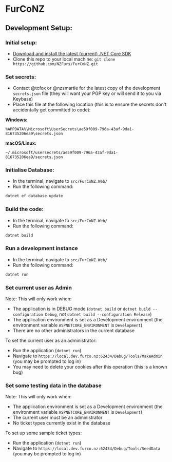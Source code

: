 ﻿# FurCoNZ

## Development Setup:

### Initial setup:

* [Download and install the latest (current) .NET Core SDK](https://dotnet.microsoft.com/download/dotnet-core)
* Clone this repo to your local machine: `git clone https://github.com/NZFurs/FurCoNZ.git`

### Set secrets:
* Contact @tcfox or @nzsmartie for the latest copy of the development `secrets.json` file (they will want your PGP key or will send it to you via Keybase)
* Place this file at the following location (this is to ensure the secrets don't accidentally get committed to code): 

**Windows:**
```
%APPDATA%\Microsoft\UserSecrets\ae59f009-796a-43af-9da1-816735206ea9\secrets.json
```

**macOS/Linux:**
```
~/.microsoft/usersecrets/ae59f009-796a-43af-9da1-816735206ea9/secrets.json
```

### Initialise Database:

* In the terminal, navigate to `src/FurCoNZ.Web/`
* Run the following command:

```bash
dotnet ef database update
```

### Build the code:

* In the terminal, navigate to `src/FurCoNZ.Web/`
* Run the following command:

```bash
dotnet build
```

### Run a development instance
* In the terminal, navigate to `src/FurCoNZ.Web/`
* Run the following command:

```bash
dotnet run
```

### Set current user as Admin
Note: This will only work when:
* The application is in DEBUG mode (`dotnet build` or `dotnet build --configuration Debug`, not `dotnet build --configuration Release`)
* The application environment is set as a Development environment (the environment variable `ASPNETCORE_ENVIRONMENT` is `Development`)
* There are no other administrators in the current database

To set the current user as an administrator:
* Run the application (`dotnet run`)
* Navigate to `https://local.dev.furco.nz:62434/Debug/Tools/MakeAdmin` (you may be prompted to log in)
* You may need to delete your cookies after this operation (this is a known bug)

### Set some testing data in the database
Note: This will only work when:
* The application environment is set as a Development environment (the environment variable `ASPNETCORE_ENVIRONMENT` is `Development`)
* The current user must be an administrator
* No ticket types currently exist in the database

To set up some sample ticket types:
* Run the application (`dotnet run`)
* Navigate to `https://local.dev.furco.nz:62434/Debug/Tools/SeedData` (you may be prompted to log in)